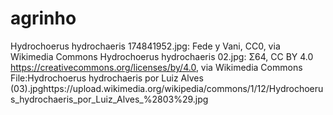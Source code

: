 # agrinho
Hydrochoerus hydrochaeris 174841952.jpg: Fede y Vani, CC0, via Wikimedia Commons
Hydrochoerus hydrochaeris 02.jpg: Σ64, CC BY 4.0 <https://creativecommons.org/licenses/by/4.0>, via Wikimedia Commons
File:Hydrochoerus hydrochaeris por Luiz Alves (03).jpghttps://upload.wikimedia.org/wikipedia/commons/1/12/Hydrochoerus_hydrochaeris_por_Luiz_Alves_%2803%29.jpg